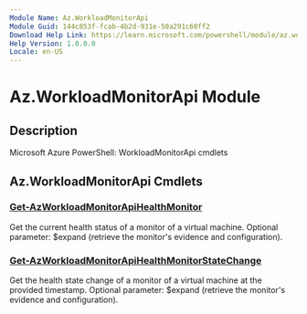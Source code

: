 ```yaml
---
Module Name: Az.WorkloadMonitorApi
Module Guid: 144c853f-fcab-4b2d-931e-50a291c60ff2
Download Help Link: https://learn.microsoft.com/powershell/module/az.workloadmonitorapi
Help Version: 1.0.0.0
Locale: en-US
---
```


# Az.WorkloadMonitorApi Module
## Description
Microsoft Azure PowerShell: WorkloadMonitorApi cmdlets

## Az.WorkloadMonitorApi Cmdlets
### [Get-AzWorkloadMonitorApiHealthMonitor](Get-AzWorkloadMonitorApiHealthMonitor.md)
Get the current health status of a monitor of a virtual machine.
Optional parameter: $expand (retrieve the monitor's evidence and configuration).

### [Get-AzWorkloadMonitorApiHealthMonitorStateChange](Get-AzWorkloadMonitorApiHealthMonitorStateChange.md)
Get the health state change of a monitor of a virtual machine at the provided timestamp.
Optional parameter: $expand (retrieve the monitor's evidence and configuration).

